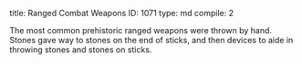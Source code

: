 title:          Ranged Combat Weapons
ID:             1071
type:           md
compile:        2



The most common prehistoric ranged weapons were thrown by hand. Stones gave way to stones on the end of sticks, and then devices to aide in throwing stones and stones on sticks.